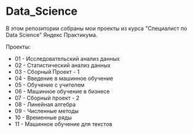 # Data_Science

В этом репозитории собраны мои проекты из курса "Специалист по Data Science" Яндекс Практикума.

Проекты:
* 01 - Исследовательский анализ данных
* 02 - Статистический анализ данных
* 03 - Сборный Проект - 1
* 04 - Введение в машинное обучение
* 05 - Обучение с учителем
* 06 - Машинное обучение в бизнесе
* 07 - Сборный проект - 2
* 08 - Линейная алгебра
* 09 - Численные методы
* 10 - Временные ряды
* 11 - Машинное обучение для текстов
